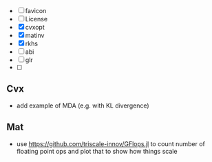 * [ ] favicon
* [ ] License
* [x] cvxopt
* [x] matinv
* [x] rkhs
* [ ] abi
* [ ] glr
* [ ]


## Cvx

* add example of MDA (e.g. with KL divergence)

## Mat

* use https://github.com/triscale-innov/GFlops.jl to count number of floating point ops and plot that to show how things scale
